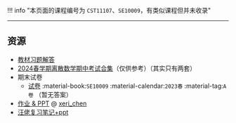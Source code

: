 !!! info "本页面的课程编号为 `CST11107`、`SE10009`，有类似课程但并未收录"

---

## 资源  
- [教材习题解答](https://api.ecylt.top/v1/lanzou_link?url=https://cqu-openlib.lanzout.com/iLSoO1wmveab&type=down)
- [2024春学期离散数学期中考试合集](https://api.ecylt.top/v1/lanzou_link?url=https://cqu-openlib.lanzout.com/iU0gV1wmve3e&type=down)（仅供参考）（其实只有两套）  
- 期末试卷  
    - [试卷](https://api.ecylt.top/v1/lanzou_link?url=https://cqu-openlib.lanzout.com/igb7A21nrd6d&type=down) :material-book:`SE10009` :material-calendar:`2023春` :material-tag:`A卷` （暂无答案） 
- [作业 & PPT](https://gitee.com/xeri_chen/discretemathcourse2022) @ [xeri_chen](../贡献者/xeri_chen.md)
- [汪佬复习笔记+ppt](https://api.ecylt.top/v1/lanzou_link?url=https://cqu-openlib.lanzout.com/iMkuJ1wmveja&type=down)  